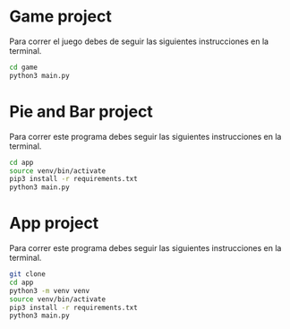 # Game project

Para correr el juego debes de seguir las siguientes instrucciones en la terminal.

```sh
cd game
python3 main.py
```

# Pie and Bar project

Para correr este programa debes seguir las siguientes instrucciones en la terminal.

```sh
cd app
source venv/bin/activate
pip3 install -r requirements.txt
python3 main.py
```

# App project

Para correr este programa debes seguir las siguientes instrucciones en la terminal.

```sh
git clone
cd app
python3 -m venv venv
source venv/bin/activate
pip3 install -r requirements.txt
python3 main.py
```